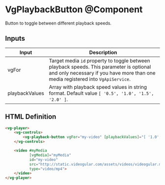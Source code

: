 # VgPlaybackButton @Component

Button to toggle between different playback speeds.

## Inputs

| Input | Description |
|--- |--- |
| vgFor | Target media `id` property to toggle between playback speeds. This parameter is optional and only necessary if you have more than one media registered into `VgApiService`. |
| playbackValues | Array with playback speed values in string format. Default value `[ '0.5', '1.0', '1.5', '2.0' ]`. |

## HTML Definition

```html
<vg-player>
    <vg-controls>
        <vg-playback-button vgFor="my-video" [playbackValues]="[ '1.0', '2.0', '4.0' ]"></vg-playback-button>
    </vg-controls>

    <video #myMedia
           [vgMedia]="myMedia"
           id="my-video"
           src="http://static.videogular.com/assets/videos/videogular.mp4"
           type="video/mp4">
    </video>
</vg-player>
```
